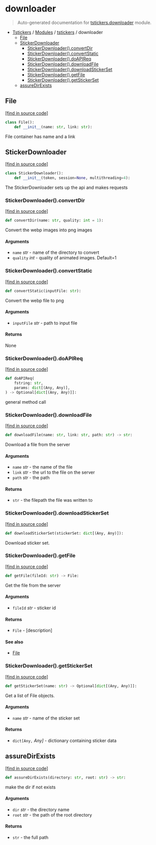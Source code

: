 # downloader

> Auto-generated documentation for [tstickers.downloader](../../tstickers/downloader.py) module.

- [Tstickers](../README.md#tstickers-index) / [Modules](../README.md#tstickers-modules) / [tstickers](index.md#tstickers) / downloader
    - [File](#file)
    - [StickerDownloader](#stickerdownloader)
        - [StickerDownloader().convertDir](#stickerdownloaderconvertdir)
        - [StickerDownloader().convertStatic](#stickerdownloaderconvertstatic)
        - [StickerDownloader().doAPIReq](#stickerdownloaderdoapireq)
        - [StickerDownloader().downloadFile](#stickerdownloaderdownloadfile)
        - [StickerDownloader().downloadStickerSet](#stickerdownloaderdownloadstickerset)
        - [StickerDownloader().getFile](#stickerdownloadergetfile)
        - [StickerDownloader().getStickerSet](#stickerdownloadergetstickerset)
    - [assureDirExists](#assuredirexists)

## File

[[find in source code]](../../tstickers/downloader.py#L38)

```python
class File():
    def __init__(name: str, link: str):
```

File container has name and a link

## StickerDownloader

[[find in source code]](../../tstickers/downloader.py#L49)

```python
class StickerDownloader():
    def __init__(token, session=None, multithreading=4):
```

The StickerDownloader sets up the api and makes requests

### StickerDownloader().convertDir

[[find in source code]](../../tstickers/downloader.py#L206)

```python
def convertDir(name: str, quality: int = 1):
```

Convert the webp images into png images

#### Arguments

- `name` *str* - name of the directory to convert
- `quality` *int* - quality of animated images. Default=1

### StickerDownloader().convertStatic

[[find in source code]](../../tstickers/downloader.py#L188)

```python
def convertStatic(inputFile: str):
```

Convert the webp file to png

#### Arguments

- `inputFile` *str* - path to input file

#### Returns

None

### StickerDownloader().doAPIReq

[[find in source code]](../../tstickers/downloader.py#L69)

```python
def doAPIReq(
    fstring: str,
    params: dict[(Any, Any)],
) -> Optional[dict[(Any, Any)]]:
```

general method call

### StickerDownloader().downloadFile

[[find in source code]](../../tstickers/downloader.py#L147)

```python
def downloadFile(name: str, link: str, path: str) -> str:
```

Download a file from the server

#### Arguments

- `name` *str* - the name of the file
- `link` *str* - the url to the file on the server
- `path` *str* - the path

#### Returns

- `str` - the filepath the file was written to

### StickerDownloader().downloadStickerSet

[[find in source code]](../../tstickers/downloader.py#L164)

```python
def downloadStickerSet(stickerSet: dict[(Any, Any)]):
```

Download sticker set.

### StickerDownloader().getFile

[[find in source code]](../../tstickers/downloader.py#L91)

```python
def getFile(fileId: str) -> File:
```

Get the file from the server

#### Arguments

- `fileId` *str* - sticker id

#### Returns

- `File` - [description]

#### See also

- [File](#file)

### StickerDownloader().getStickerSet

[[find in source code]](../../tstickers/downloader.py#L110)

```python
def getStickerSet(name: str) -> Optional[dict[(Any, Any)]]:
```

Get a list of File objects.

#### Arguments

- `name` *str* - name of the sticker set

#### Returns

- `dict[Any,` *Any]* - dictionary containing sticker data

## assureDirExists

[[find in source code]](../../tstickers/downloader.py#L19)

```python
def assureDirExists(directory: str, root: str) -> str:
```

make the dir if not exists

#### Arguments

- `dir` *str* - the directory name
- `root` *str* - the path of the root directory

#### Returns

- `str` - the full path
